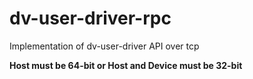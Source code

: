 # dv-user-driver-rpc
Implementation of dv-user-driver API over tcp

**Host must be 64-bit or Host and Device must be 32-bit**
